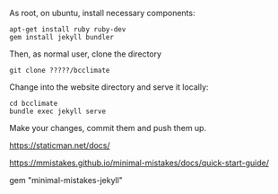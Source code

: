 

As root, on ubuntu, install necessary components:


```
apt-get install ruby ruby-dev
gem install jekyll bundler
```

Then, as normal user, clone the directory

```
git clone ?????/bcclimate
```

Change into the website directory and serve it locally:


```
cd bcclimate
bundle exec jekyll serve
```

Make your changes, commit them and push them up.



https://staticman.net/docs/

https://mmistakes.github.io/minimal-mistakes/docs/quick-start-guide/

gem "minimal-mistakes-jekyll"

